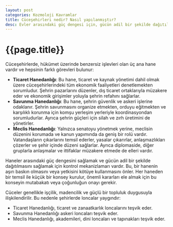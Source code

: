 ```yaml
---
layout: post
categories: Kozmoloji Kavramlar
title: Cüceşehirleri nedir? Nasıl yapılanmıştır?
desc: Evler arasındaki güç dengesi için, gücün adil bir şekilde dağıtılmasını sağlamak için kontrol sistemleri vardır. Bu, bir evin aşırı baskın olmasını veya yetkisini kötüye kullanmasını önler.
---
```


# {{page.title}}
Cüceşehirlerde, hükümet üzerinde benzersiz işlevleri olan üç ana hane vardır ve hepsinin farklı görevleri bulunur:

  - **Ticaret Hanedanlığı**: Bu hane, ticaret ve kaynak yönetimi dahil olmak üzere cüceşehirlerindeki tüm ekonomik faaliyetleri denetlemekten sorumludur. Şehrin pazarlarını düzenler, dış ticaret ortaklarıyla müzakere eder ve ekonomik girişimler yoluyla şehrin refahını sağlarlar.
  - **Savunma Hanedanlığı**: Bu hane, şehrin güvenlik ve askeri işlerine odaklanır. Şehrin savunmasını organize etmekten, orduyu eğitmekten ve karşılıklı korunma için komşu yerleşim yerleriyle koordinasyondan sorumludurlar. Ayrıca şehrin güçleri için silah ve zırh üretimini de yönetirler.
  - **Meclis Hanedanlığı**: Yalnızca senatoyu yönetmek yerine, meclisin düzenini korumada ve kanun yapımında da geniş bir rolü vardır. Vatandaşların çıkarlarını temsil ederler, yasalar çıkarırlar, anlaşmazlıkları çözerler ve şehir içinde düzeni sağlarlar. Ayrıca diplomaside, diğer gruplarla anlaşmalar ve ittifaklar müzakere etmede de elleri vardır.

Haneler arasındaki güç dengesini sağlamak ve gücün adil bir şekilde dağıtılmasını sağlamak için kontrol mekanizlamarı vardır. Bu, bir hanenin aşırı baskın olmasını veya yetkisini kötüye kullanmasını önler. Her haneden bir temsil ile küçük bir konsey kurulur, önemli kararları ele almak için bu konseyin mutabakatı veya çoğunluğun onayı gerekir.

Cüceler genellikle işçilik, madencilik ve güçlü bir topluluk duygusuyla ilişkilendirilir. Bu nedenle şehirlerde loncalar yaygındır:

- Ticaret Hanedanlığı, ticaret ve zanaatkarlık loncalarını teşvik eder.
- Savunma Hanedanlığı askeri loncaları teşvik eder.
- Meclis Hanedanlığı, akademileri, dini loncaları ve tapınakları teşvik eder.